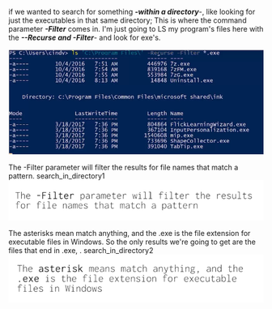 if we wanted to search for something ***-within a directory***-, like looking for just the executables in that same directory;  This is where the command parameter ***-Filter*** comes in. I'm just going to LS my program's files here with the ***--Recurse and -Filter***- and look for exe's.

![search_in_directory](images/search_in_directory.png)

The -Filter parameter will filter the results for file names that match a pattern. 
search_in_directory1
![search_in_directory1](images/search_in_directory1.png)

The asterisks mean match anything, and the .exe is the file extension for executable files in Windows. So the only results we're going to get are the files that end in .exe, .
search_in_directory2
![search_in_directory2](images/search_in_directory2.png)
